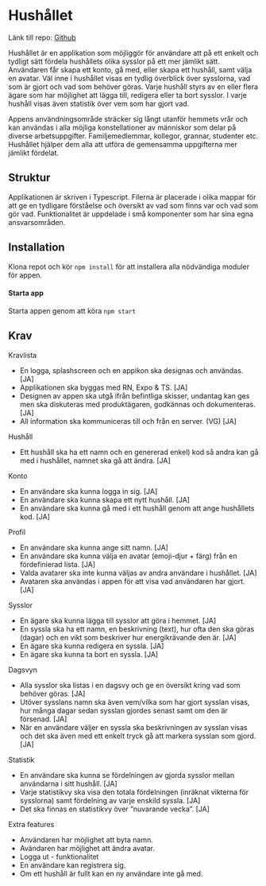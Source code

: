 # Hushållet

Länk till repo:
[Github](https://github.com/KSigurd/KROLF-household-app)

Hushållet är en applikation som möjliggör för användare att på ett enkelt och tydligt sätt fördela hushållets olika sysslor på ett mer jämlikt sätt. Användaren får skapa ett konto, gå med, eller skapa ett hushåll, samt välja en avatar. Väl inne i hushållet visas en tydlig överblick över sysslorna, vad som är gjort och vad som behöver göras. Varje hushåll styrs av en eller flera ägare som har möjlighet att lägga till, redigera eller ta bort sysslor. I varje hushåll visas även statistik över vem som har gjort vad.

Appens användningsområde sträcker sig långt utanför hemmets vrår och kan användas i alla möjliga konstellationer av människor som delar på diverse arbetsuppgifter. Familjemedlemmar, kollegor, grannar, studenter etc. Hushållet hjälper dem alla att utföra de gemensamma uppgifterna mer jämlikt fördelat.

## Struktur
Applikationen är skriven i Typescript. Filerna är placerade i olika mappar för att ge en tydligare förståelse och översikt av vad som finns var och vad som gör vad. 
Funktionalitet är uppdelade i små komponenter som har sina egna ansvarsområden. 

## Installation
Klona repot och kör `npm install` för att installera alla nödvändiga moduler för appen.

#### Starta app
Starta appen genom att köra `npm start`

## Krav
Kravlista
*	En logga, splashscreen och en appikon ska designas och användas. [JA]
*	Applikationen ska byggas med RN, Expo & TS. [JA]
*	Designen av appen ska utgå ifrån befintliga skisser, undantag kan ges men ska diskuteras med produktägaren, godkännas och dokumenteras. [JA]
*	All information ska kommuniceras till och från en server. (VG) [JA]

Hushåll
*	Ett hushåll ska ha ett namn och en genererad enkel) kod så andra kan gå med i hushållet, namnet ska gå att ändra. [JA]

Konto
*	En användare ska kunna logga in sig. [JA]
*	En användare ska kunna skapa ett nytt hushåll. [JA]
*	En användare ska kunna gå med i ett hushåll genom att ange hushållets kod. [JA]

Profil
*	En användare ska kunna ange sitt namn. [JA]
*	En användare ska kunna välja en avatar (emoji-djur + färg) från en fördefinierad lista. [JA]
*	Valda avatarer ska inte kunna väljas av andra användare i hushållet. [JA]
*	Avataren ska användas i appen för att visa vad användaren har gjort. [JA]

Sysslor
*	En ägare ska kunna lägga till sysslor att göra i hemmet. [JA]
*	En syssla ska ha ett namn, en beskrivning (text), hur ofta den ska göras (dagar) och en vikt som beskriver hur energikrävande den är. [JA]
*	En ägare ska kunna redigera en syssla. [JA]
*	En ägare ska kunna ta bort en syssla. [JA]

Dagsvyn
*	Alla sysslor ska listas i en dagsvy och ge en översikt kring vad som behöver göras. [JA]
*	Utöver sysslans namn ska även vem/vilka som har gjort sysslan visas, hur många dagar sedan sysslan gjordes senast samt om den är försenad. [JA]
*	När en användare väljer en syssla ska beskrivningen av sysslan visas och det ska även med ett enkelt tryck gå att markera sysslan som gjord. [JA]

Statistik
*	En användare ska kunna se fördelningen av gjorda sysslor mellan användarna i sitt hushåll. [JA]
*	Varje statistikvy ska visa den totala fördelningen (inräknat vikterna för sysslorna) samt fördelning av varje enskild syssla. [JA]
*	Det ska finnas en statistikvy över ”nuvarande vecka”. [JA]

Extra features
* Användaren har möjlighet att byta namn.
* Avändaren har möjlighet att ändra avatar.
* Logga ut - funktionalitet
* En användare kan registrera sig.
* Om ett hushåll är fullt kan en ny användare inte gå med.
